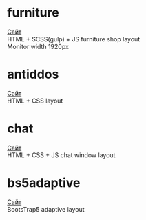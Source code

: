 # furniture
[Сайт](https://rufus251.github.io/furniture) <br>
HTML + SCSS(gulp) + JS furniture shop layout <br>
Monitor width 1920px <br>

# antiddos
[Сайт](https://rufus251.github.io/antiddos) <br>
HTML + CSS layout <br>

# chat
[Сайт](https://rufus251.github.io/chat) <br>
HTML + CSS + JS chat window layout <br>

# bs5adaptive
[Сайт](https://rufus251.github.io/bs5adaptive) <br>
BootsTrap5 adaptive layout <br>
